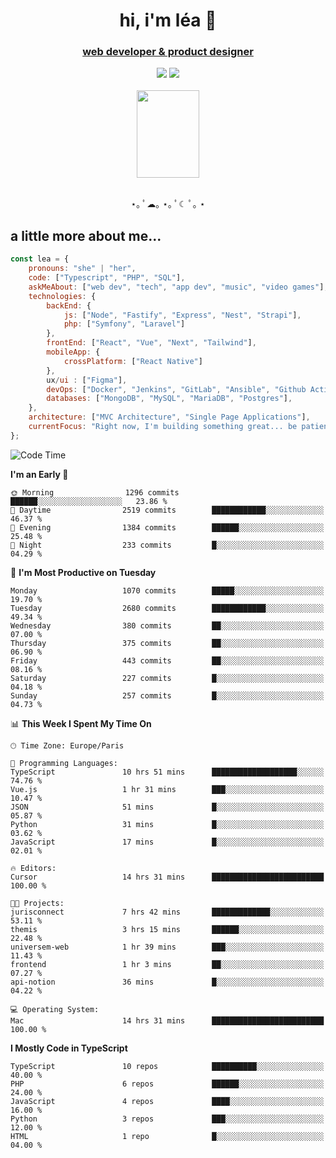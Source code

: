 <h1 align="center">hi, i'm léa 🌙</h1>
<h3 align="center"><ins>web developer & product designer</ins></h3>  
<div align="center">
  <a href="https://www.linkedin.com/in/lea-reiter22/"><img src="https://img.shields.io/badge/LinkedIn-0077B5?style=for-the-badge&logo=linkedin&logoColor=white"/></a>
  <a href="mailto:lea.reiter@outlook.fr"><img src="https://img.shields.io/badge/Contact-2A2A2A?style=for-the-badge&logo=minutemailer&logoColor=white"/></a>
</div>
<br>
  <div align="center">  <img src="https://github.com/xmnchild/xmnchild/blob/main/1702415560_StardewValleyHappyGreyCat.png" height="140" width="100"/>
</div>
<br>
  <p align="center">
                 ⋆｡ ﾟ☁︎｡ ⋆｡ ﾟ☾ ﾟ｡ ⋆
  </p>
  <h2>a little more about me...</h2>
  
```js
const lea = {
    pronouns: "she" | "her",
    code: ["Typescript", "PHP", "SQL"],
    askMeAbout: ["web dev", "tech", "app dev", "music", "video games"],
    technologies: {
        backEnd: {
            js: ["Node", "Fastify", "Express", "Nest", "Strapi"],
            php: ["Symfony", "Laravel"]
        },
        frontEnd: ["React", "Vue", "Next", "Tailwind"],
        mobileApp: {
            crossPlatform: ["React Native"]
        },
        ux/ui : ["Figma"],
        devOps: ["Docker", "Jenkins", "GitLab", "Ansible", "Github Actions"],
        databases: ["MongoDB", "MySQL", "MariaDB", "Postgres"],
    },
    architecture: ["MVC Architecture", "Single Page Applications"],
    currentFocus: "Right now, I'm building something great... be patient.",
};
```
<!--START_SECTION:waka-->
![Code Time](http://img.shields.io/badge/Code%20Time-294%20hrs%2014%20mins-blue)

**I'm an Early 🐤** 

```text
🌞 Morning                1296 commits        ██████░░░░░░░░░░░░░░░░░░░   23.86 % 
🌆 Daytime                2519 commits        ████████████░░░░░░░░░░░░░   46.37 % 
🌃 Evening                1384 commits        ██████░░░░░░░░░░░░░░░░░░░   25.48 % 
🌙 Night                  233 commits         █░░░░░░░░░░░░░░░░░░░░░░░░   04.29 % 
```
📅 **I'm Most Productive on Tuesday** 

```text
Monday                   1070 commits        █████░░░░░░░░░░░░░░░░░░░░   19.70 % 
Tuesday                  2680 commits        ████████████░░░░░░░░░░░░░   49.34 % 
Wednesday                380 commits         ██░░░░░░░░░░░░░░░░░░░░░░░   07.00 % 
Thursday                 375 commits         ██░░░░░░░░░░░░░░░░░░░░░░░   06.90 % 
Friday                   443 commits         ██░░░░░░░░░░░░░░░░░░░░░░░   08.16 % 
Saturday                 227 commits         █░░░░░░░░░░░░░░░░░░░░░░░░   04.18 % 
Sunday                   257 commits         █░░░░░░░░░░░░░░░░░░░░░░░░   04.73 % 
```


📊 **This Week I Spent My Time On** 

```text
🕑︎ Time Zone: Europe/Paris

💬 Programming Languages: 
TypeScript               10 hrs 51 mins      ███████████████████░░░░░░   74.76 % 
Vue.js                   1 hr 31 mins        ███░░░░░░░░░░░░░░░░░░░░░░   10.47 % 
JSON                     51 mins             █░░░░░░░░░░░░░░░░░░░░░░░░   05.87 % 
Python                   31 mins             █░░░░░░░░░░░░░░░░░░░░░░░░   03.62 % 
JavaScript               17 mins             █░░░░░░░░░░░░░░░░░░░░░░░░   02.01 % 

🔥 Editors: 
Cursor                   14 hrs 31 mins      █████████████████████████   100.00 % 

🐱‍💻 Projects: 
jurisconnect             7 hrs 42 mins       █████████████░░░░░░░░░░░░   53.11 % 
themis                   3 hrs 15 mins       ██████░░░░░░░░░░░░░░░░░░░   22.48 % 
universem-web            1 hr 39 mins        ███░░░░░░░░░░░░░░░░░░░░░░   11.43 % 
frontend                 1 hr 3 mins         ██░░░░░░░░░░░░░░░░░░░░░░░   07.27 % 
api-notion               36 mins             █░░░░░░░░░░░░░░░░░░░░░░░░   04.22 % 

💻 Operating System: 
Mac                      14 hrs 31 mins      █████████████████████████   100.00 % 
```

**I Mostly Code in TypeScript** 

```text
TypeScript               10 repos            ██████████░░░░░░░░░░░░░░░   40.00 % 
PHP                      6 repos             ██████░░░░░░░░░░░░░░░░░░░   24.00 % 
JavaScript               4 repos             ████░░░░░░░░░░░░░░░░░░░░░   16.00 % 
Python                   3 repos             ███░░░░░░░░░░░░░░░░░░░░░░   12.00 % 
HTML                     1 repo              █░░░░░░░░░░░░░░░░░░░░░░░░   04.00 % 
```




<!--END_SECTION:waka-->
